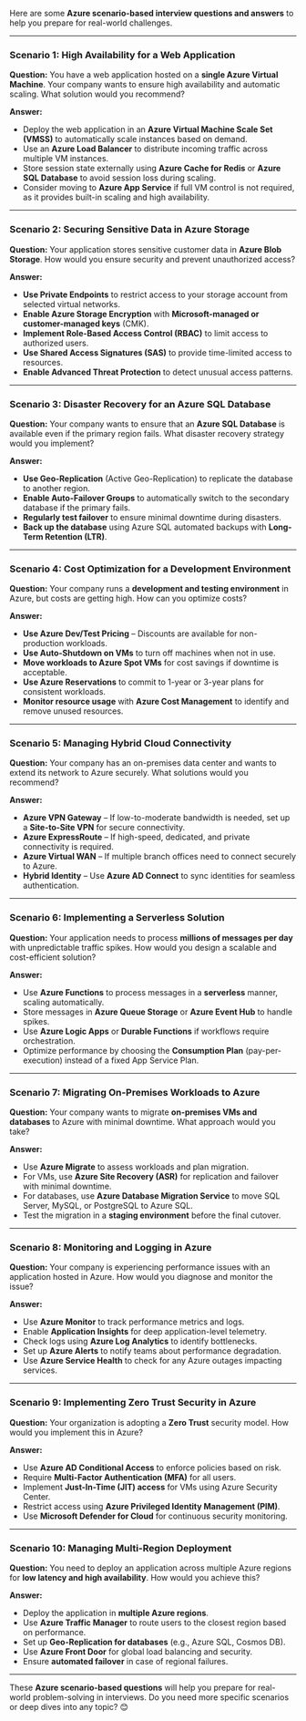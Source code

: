 Here are some **Azure scenario-based interview questions and answers** to help you prepare for real-world challenges.  

---

### **Scenario 1: High Availability for a Web Application**  
**Question:** You have a web application hosted on a **single Azure Virtual Machine**. Your company wants to ensure high availability and automatic scaling. What solution would you recommend?  

**Answer:**  
- Deploy the web application in an **Azure Virtual Machine Scale Set (VMSS)** to automatically scale instances based on demand.  
- Use an **Azure Load Balancer** to distribute incoming traffic across multiple VM instances.  
- Store session state externally using **Azure Cache for Redis** or **Azure SQL Database** to avoid session loss during scaling.  
- Consider moving to **Azure App Service** if full VM control is not required, as it provides built-in scaling and high availability.  

---

### **Scenario 2: Securing Sensitive Data in Azure Storage**  
**Question:** Your application stores sensitive customer data in **Azure Blob Storage**. How would you ensure security and prevent unauthorized access?  

**Answer:**  
- **Use Private Endpoints** to restrict access to your storage account from selected virtual networks.  
- **Enable Azure Storage Encryption** with **Microsoft-managed or customer-managed keys** (CMK).  
- **Implement Role-Based Access Control (RBAC)** to limit access to authorized users.  
- **Use Shared Access Signatures (SAS)** to provide time-limited access to resources.  
- **Enable Advanced Threat Protection** to detect unusual access patterns.  

---

### **Scenario 3: Disaster Recovery for an Azure SQL Database**  
**Question:** Your company wants to ensure that an **Azure SQL Database** is available even if the primary region fails. What disaster recovery strategy would you implement?  

**Answer:**  
- **Use Geo-Replication** (Active Geo-Replication) to replicate the database to another region.  
- **Enable Auto-Failover Groups** to automatically switch to the secondary database if the primary fails.  
- **Regularly test failover** to ensure minimal downtime during disasters.  
- **Back up the database** using Azure SQL automated backups with **Long-Term Retention (LTR)**.  

---

### **Scenario 4: Cost Optimization for a Development Environment**  
**Question:** Your company runs a **development and testing environment** in Azure, but costs are getting high. How can you optimize costs?  

**Answer:**  
- **Use Azure Dev/Test Pricing** – Discounts are available for non-production workloads.  
- **Use Auto-Shutdown on VMs** to turn off machines when not in use.  
- **Move workloads to Azure Spot VMs** for cost savings if downtime is acceptable.  
- **Use Azure Reservations** to commit to 1-year or 3-year plans for consistent workloads.  
- **Monitor resource usage** with **Azure Cost Management** to identify and remove unused resources.  

---

### **Scenario 5: Managing Hybrid Cloud Connectivity**  
**Question:** Your company has an on-premises data center and wants to extend its network to Azure securely. What solutions would you recommend?  

**Answer:**  
- **Azure VPN Gateway** – If low-to-moderate bandwidth is needed, set up a **Site-to-Site VPN** for secure connectivity.  
- **Azure ExpressRoute** – If high-speed, dedicated, and private connectivity is required.  
- **Azure Virtual WAN** – If multiple branch offices need to connect securely to Azure.  
- **Hybrid Identity** – Use **Azure AD Connect** to sync identities for seamless authentication.  

---

### **Scenario 6: Implementing a Serverless Solution**  
**Question:** Your application needs to process **millions of messages per day** with unpredictable traffic spikes. How would you design a scalable and cost-efficient solution?  

**Answer:**  
- Use **Azure Functions** to process messages in a **serverless** manner, scaling automatically.  
- Store messages in **Azure Queue Storage** or **Azure Event Hub** to handle spikes.  
- Use **Azure Logic Apps** or **Durable Functions** if workflows require orchestration.  
- Optimize performance by choosing the **Consumption Plan** (pay-per-execution) instead of a fixed App Service Plan.  

---

### **Scenario 7: Migrating On-Premises Workloads to Azure**  
**Question:** Your company wants to migrate **on-premises VMs and databases** to Azure with minimal downtime. What approach would you take?  

**Answer:**  
- Use **Azure Migrate** to assess workloads and plan migration.  
- For VMs, use **Azure Site Recovery (ASR)** for replication and failover with minimal downtime.  
- For databases, use **Azure Database Migration Service** to move SQL Server, MySQL, or PostgreSQL to Azure SQL.  
- Test the migration in a **staging environment** before the final cutover.  

---

### **Scenario 8: Monitoring and Logging in Azure**  
**Question:** Your company is experiencing performance issues with an application hosted in Azure. How would you diagnose and monitor the issue?  

**Answer:**  
- Use **Azure Monitor** to track performance metrics and logs.  
- Enable **Application Insights** for deep application-level telemetry.  
- Check logs using **Azure Log Analytics** to identify bottlenecks.  
- Set up **Azure Alerts** to notify teams about performance degradation.  
- Use **Azure Service Health** to check for any Azure outages impacting services.  

---

### **Scenario 9: Implementing Zero Trust Security in Azure**  
**Question:** Your organization is adopting a **Zero Trust** security model. How would you implement this in Azure?  

**Answer:**  
- Use **Azure AD Conditional Access** to enforce policies based on risk.  
- Require **Multi-Factor Authentication (MFA)** for all users.  
- Implement **Just-In-Time (JIT) access** for VMs using Azure Security Center.  
- Restrict access using **Azure Privileged Identity Management (PIM)**.  
- Use **Microsoft Defender for Cloud** for continuous security monitoring.  

---

### **Scenario 10: Managing Multi-Region Deployment**  
**Question:** You need to deploy an application across multiple Azure regions for **low latency and high availability**. How would you achieve this?  

**Answer:**  
- Deploy the application in **multiple Azure regions**.  
- Use **Azure Traffic Manager** to route users to the closest region based on performance.  
- Set up **Geo-Replication for databases** (e.g., Azure SQL, Cosmos DB).  
- Use **Azure Front Door** for global load balancing and security.  
- Ensure **automated failover** in case of regional failures.  

---

These **Azure scenario-based questions** will help you prepare for real-world problem-solving in interviews. Do you need more specific scenarios or deep dives into any topic? 😊
